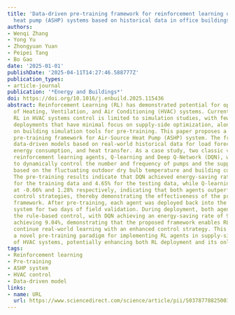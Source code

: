 ```yaml
---
title: 'Data-driven pre-training framework for reinforcement learning of air-source
  heat pump (ASHP) systems based on historical data in office buildings: Field validation'
authors:
- Wenqi Zhang
- Yong Yu
- Zhongyuan Yuan
- Peipei Tang
- Bo Gao
date: '2025-01-01'
publishDate: '2025-04-11T14:27:46.588777Z'
publication_types:
- article-journal
publication: '*Energy and Buildings*'
doi: https://doi.org/10.1016/j.enbuild.2025.115436
abstract: Reinforcement Learning (RL) has demonstrated potential for optimal control
  of Heating, Ventilation, and Air Conditioning (HVAC) systems. Current research on
  RL in HVAC systems control is limited to simulation studies, with few real-world
  deployments that have minimal focus on supply-side optimization, along with a reliance
  on building simulation tools for pre-training. This paper proposes a practical data-driven
  pre-training framework for Air-Source Heat Pump (ASHP) system. The framework integrates
  data-driven models based on real-world historical data for load forecasting, equipment
  energy consumption, and heat transfer. As a case study, two classic value-based
  reinforcement learning agents, Q-learning and Deep Q-Network (DQN), were selected
  to dynamically control the number and frequency of pumps and the supply water temperature
  based on the fluctuating outdoor dry bulb temperature and building cooling load.
  The pre-training results indicate that DQN achieved energy-saving rates of 4.70%
  for the training data and 4.65% for the testing data, while Q-learning performed
  at -0.66% and 1.28% respectively, indicating that both agents outperformed historical
  control strategies, thereby demonstrating the effectiveness of the pre-training
  framework. After pre-training, each agent was deployed back into the real-world
  system for two days of field validation. During deployment, both agents outperformed
  the rule-based control, with DQN achieving an energy-saving rate of 9.28% and Q-learning
  achieving 9.04%, demonstrating that the proposed framework enables RL agents to
  continue real-world learning with an enhanced control strategy. This study provides
  a novel pre-training paradigm for implementing RL agents in supply-side control
  of HVAC systems, potentially enhancing both RL deployment and its online evolution.
tags:
- Reinforcement learning
- Pre-training
- ASHP system
- HVAC control
- Data-driven model
links:
- name: URL
  url: https://www.sciencedirect.com/science/article/pii/S0378778825001665
---
```

